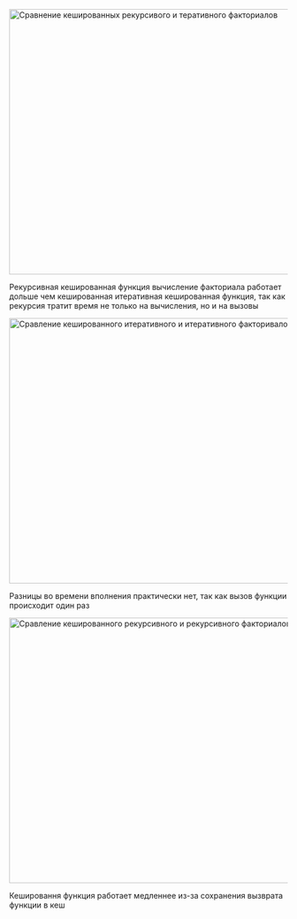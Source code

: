 <img width="640" height="480" alt="Сравнение кешированных рекурсивого и теративного факториалов" src="https://github.com/user-attachments/assets/a6b8598f-93ea-4a85-b1ae-4d3b1767f391" />


Рекурсивная кешированная функция вычисление факториала работает дольше чем кешированная итеративная кешированная функция, так как рекурсия тратит время не только на вычисления, но и на вызовы


<img width="640" height="480" alt="Сравление кешированного итеративного и итеративного факторивалов" src="https://github.com/user-attachments/assets/733874b5-ba4c-4c42-93d5-d8d7abf0c1b5" />


Разницы во времени вполнения практически нет, так как вызов функции происходит один раз


<img width="640" height="480" alt="Сравление кешированного рекурсивного и рекурсивного факториалов" src="https://github.com/user-attachments/assets/6aebafa0-31e5-46f0-bb66-7259282637f5" />


Кешировання функция работает медленнее из-за сохранения вызврата функции в кеш
